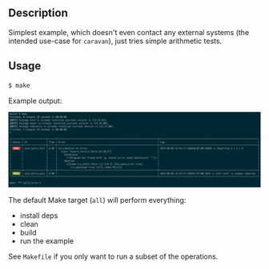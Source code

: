 Description
-----------

Simplest example, which doesn't even contact any external systems (the intended
use-case for `caravan`), just tries simple arithmetic tests.

Usage
-----

```sh
$ make
```

Example output:

![1 pass, 1 fail](https://raw.githubusercontent.com/ibnfirnas/caravan/master/examples/hello/screenshot.png)


The default Make target (`all`) will perform everything:

- install deps
- clean
- build
- run the example

See `Makefile` if you only want to run a subset of the operations.
